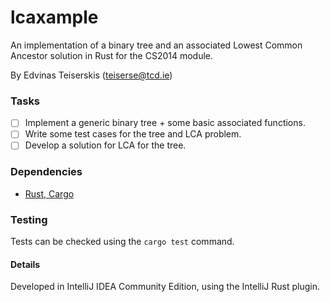 # lcaxample

An implementation of a binary tree and an 
associated Lowest Common Ancestor solution 
in Rust for the CS2014 module.

By Edvinas Teiserskis (teiserse@tcd.ie)

### Tasks

- [ ] Implement a generic binary tree + some basic associated functions.
- [ ] Write some test cases for the tree and LCA problem.
- [ ] Develop a solution for LCA for the tree.

### Dependencies

- [Rust, Cargo](https://www.rust-lang.org)

### Testing

Tests can be checked using the `cargo test` command.

#### Details

Developed in IntelliJ IDEA Community Edition, using the IntelliJ Rust plugin.

